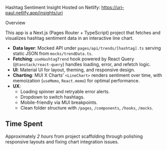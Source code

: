 Hashtag Sentiment Insight
Hosted on Netlify:  https://uri-paul.netlify.app/insights/uri

 Overview

This app is a Next.js (Pages Router + TypeScript) project that fetches and visualizes hashtag sentiment data in an interactive line chart.  
- **Data layer**: Mocked API under `pages/api/trends/[hashtag].ts` serving static JSON from `mocks/trendData.ts`.  
- **Fetching**: `useHashtagTrend` hook powered by React Query (`@tanstack/react-query`) handles loading, error, and refetch logic.  
- **UI**: Material UI for layout, theming, and responsive design.  
- **Charting**: MUI X Charts’ `<LineChart>` renders sentiment over time, with memoization (`useMemo`, `React.memo`) for optimal performance.  
- **UX**:  
  - Loading spinner and retryable error alerts.  
  - Dropdown to switch hashtags.  
  - Mobile-friendly via MUI breakpoints.  
  - Clean folder structure with `/pages`, `/components`, `/hooks`, `/mocks`.

## Time Spent

Approximately *2 hours* from project scaffolding through polishing responsive layouts and fixing chart integration issues.


